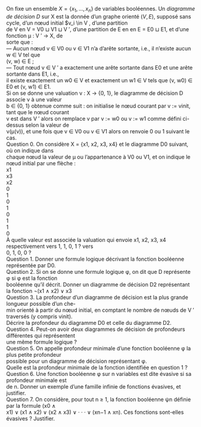On fixe un ensemble $X = \{x_1, ... , x_n\}$ de variables booléennes. Un *diagramme de décision* $D$ sur X est la donnée d’un graphe orienté $(V, E)$, supposé sans cycle, d’un nœud initial $v_i \in  V  , d’une partition  
de  V  en  V  =  V0  ⊔  V1  ⊔  V  ′, d’une partition de  E  en en  E  =  E0  ⊔  E1, et d’une fonction  μ  :  V  ′  →  X, de  
sorte que :  
— Aucun nœud  v  ∈  V0  ou  v  ∈  V1  n’a d’arête sortante, i.e., il n’existe aucun  w  ∈  V  tel que  
(v, w)  ∈  E  ;  
— Tout nœud  v  ∈  V  ′  a exactement une arête sortante dans  E0  et une arête sortante dans  E1, i.e.,  
il existe exactement un  w0  ∈  V  et exactement un  w1  ∈  V  tels que  (v, w0)  ∈  E0  et  (v, w1)  ∈  E1.  
Si on se donne une  valuation  ν  :  X  → {0,  1}, le diagramme de décision  D  associe  ν  à une valeur  
b  ∈ {0,  1}  obtenue comme suit : on initialise le nœud courant par  v  :=  vinit, tant que le nœud courant  
v  est dans  V  ′  alors on remplace  v  par  v  :=  w0  ou  v  :=  w1  comme défini ci-dessus selon la valeur de  
ν(μ(v)), et une fois que  v  ∈  V0  ou  v  ∈  V1  alors on renvoie  0  ou  1  suivant le cas.  
Question 0.  On considère  X  =  {x1, x2, x3, x4}  et le diagramme  D0  suivant, où on indique dans  
chaque nœud la valeur de  μ  ou l’appartenance à  V0  ou  V1, et on indique le nœud initial par une flèche :  
x1  
x3  
x2  
0  
1  
0  
1  
0  
1  
1  
0  
À quelle valeur est associée la valuation qui envoie  x1, x2, x3, x4  respectivement vers  1,  1,  0,  1  ? vers  
0,  1,  0,  0  ?  
Question 1.  Donner une formule logique décrivant la fonction booléenne représentée par  D0.  
Question 2.  Si on se donne une formule logique  φ, on dit que  D  représente  φ  si  φ  est la fonction  
booléenne qu’il décrit. Donner un diagramme de décision  D2  représentant la fonction  ¬(x1  ∧  x2)  ∨  x3  
Question 3.  La  profondeur  d’un diagramme de décision est la plus grande longueur possible d’un che-  
min orienté à partir du nœud initial, en comptant le nombre de nœuds de  V  ′  traversés (y compris  vinit).  
Décrire la profondeur du diagramme  D0  et celle du diagramme  D2.  
Question 4.  Peut-on avoir deux diagrammes de décision de profondeurs différentes qui représentent  
une même formule logique ?  
Question 5.  On appelle  profondeur minimale  d’une fonction booléenne  φ  la plus petite profondeur  
possible pour un diagramme de décision représentant  φ.  
Quelle est la profondeur minimale de la fonction identifiée en question 1 ?  
Question 6.  Une fonction booléenne  φ  sur  n  variables est dite  évasive  si sa profondeur minimale est  
de  n. Donner un exemple d’une famille infinie de fonctions évasives, et justifier.  
Question 7.  On considère, pour tout  n  ≥  1, la fonction booléenne  ψn  définie par la formule  (x0  ∧  
x1)  ∨  (x1  ∧  x2)  ∨  (x2  ∧  x3)  ∨ · · · ∨  (xn−1  ∧  xn). Ces fonctions sont-elles évasives ? Justifier.
<!--stackedit_data:
eyJoaXN0b3J5IjpbLTExNDkwMDA3ODFdfQ==
-->